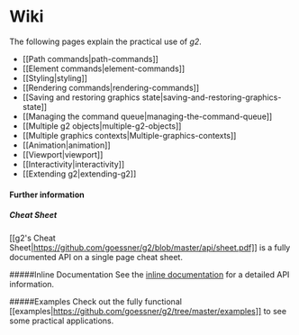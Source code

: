 # Wiki

The following pages explain the practical use of _g2_.

* [[Path commands|path-commands]]
* [[Element commands|element-commands]]
* [[Styling|styling]]
* [[Rendering commands|rendering-commands]]
* [[Saving and restoring graphics state|saving-and-restoring-graphics-state]]
* [[Managing the command queue|managing-the-command-queue]]
* [[Multiple g2 objects|multiple-g2-objects]]
* [[Multiple graphics contexts|Multiple-graphics-contexts]]
* [[Animation|animation]]
* [[Viewport|viewport]]
* [[Interactivity|interactivity]]
* [[Extending g2|extending-g2]]

#### Further information
##### Cheat Sheet
[[g2's Cheat Sheet|https://github.com/goessner/g2/blob/master/api/sheet.pdf]] is a fully documented API on a single page cheat sheet.

#####Inline Documentation
See the [inline documentation](https://github.com/goessner/g2/blob/master/api/README.md) for a detailed API information.

#####Examples
Check out the fully functional [[examples|https://github.com/goessner/g2/tree/master/examples]] to see some practical applications.
